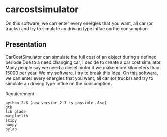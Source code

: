 # carcostsimulator
On this software, we can enter every energies that you want, all car (or trucks) and try to simulate an driving type influe on the consumption

## Presentation

CarCostSimulator can simulate the full cost of an object during a defined periode
Due to a need changing car, I decide to create a car cost simulator. Many people say we need a diesel motor if we make more kilometers than 15000 per year. We my software, I try to break this idea.
On this software, we can enter every energies that you want, all car (or trucks) and try to simulate an driving type influe on the consumption.

Requierement :

    python 2.6 (new version 2.7 is possible also)
    gtk
    lib glade
    matplotlib
    scipy
    numpy
    pylab
